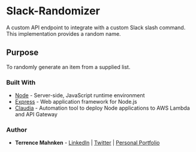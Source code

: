# Slack-Randomizer
A custom API endpoint to integrate with a custom Slack slash command. This implementation provides a random name.

## Purpose
To randomly generate an item from a supplied list.

### Built With
- [Node](https://nodejs.org/en/) - Server-side, JavaScript runtime environment
- [Express](http://expressjs.com/) - Web application framework for Node.js
- [Claudia](https://claudiajs.com/) - Automation tool to deploy Node applications to AWS Lambda and API Gateway

### Author 
* **Terrence Mahnken** - [LinkedIn](https://www.linkedin.com/in/terrencemahnken/) | [Twitter](https://twitter.com/TerrenceMahnken) | [Personal Portfolio](https://terrence.codes)